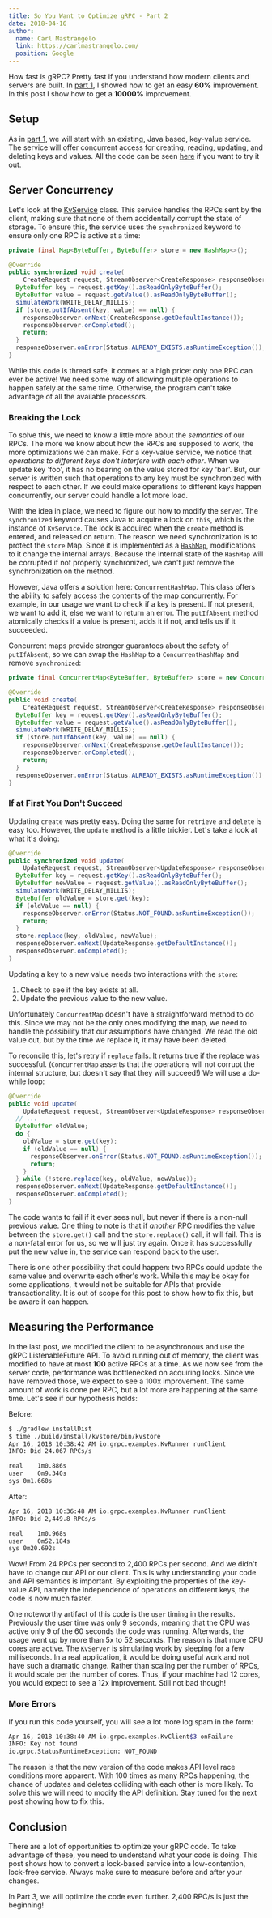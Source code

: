 ```yaml
---
title: So You Want to Optimize gRPC - Part 2
date: 2018-04-16
author:
  name: Carl Mastrangelo
  link: https://carlmastrangelo.com/
  position: Google
---
```


How fast is gRPC?  Pretty fast if you understand how modern clients and servers are built.  In
[part 1](/blog/optimizing-grpc-part-1), I showed how to get an easy **60%** improvement.  In this 
post I show how to get a **10000%** improvement.

<!--more-->

## Setup

As in [part 1](/blog/optimizing-grpc-part-1), we will start with an existing, Java based, 
key-value service.  The service will offer concurrent access for creating, reading, updating,
and deleting keys and values.  All the code can be seen 
[here](https://github.com/carl-mastrangelo/kvstore/tree/03-nonblocking-server) if you want to try 
it out. 


## Server Concurrency

Let's look at the [KvService](https://github.com/carl-mastrangelo/kvstore/blob/f422b1b6e7c69f8c07f96ed4ddba64757242352c/src/main/java/io/grpc/examples/KvService.java)
class.  This service handles the RPCs sent by the client, making sure that none of them
accidentally corrupt the state of storage.  To ensure this, the service uses the `synchronized`
keyword to ensure only one RPC is active at a time:

```java
private final Map<ByteBuffer, ByteBuffer> store = new HashMap<>();

@Override
public synchronized void create(
    CreateRequest request, StreamObserver<CreateResponse> responseObserver) {
  ByteBuffer key = request.getKey().asReadOnlyByteBuffer();
  ByteBuffer value = request.getValue().asReadOnlyByteBuffer();
  simulateWork(WRITE_DELAY_MILLIS);
  if (store.putIfAbsent(key, value) == null) {
    responseObserver.onNext(CreateResponse.getDefaultInstance());
    responseObserver.onCompleted();
    return;
  }
  responseObserver.onError(Status.ALREADY_EXISTS.asRuntimeException());
}
```

While this code is thread safe, it comes at a high price: only one RPC can ever be active!  We 
need some way of allowing multiple operations to happen safely at the same time.  Otherwise,
the program can't take advantage of all the available processors.

### Breaking the Lock

To solve this, we need to know a little more about the _semantics_ of our RPCs.  The more we know
about how the RPCs are supposed to work, the more optimizations we can make.  For a key-value 
service, we notice that _operations to different keys don't interfere with each other_.  When
we update key 'foo', it has no bearing on the value stored for key 'bar'.  But, our server is 
written such that operations to any key must be synchronized with respect to each other.  If we
could make operations to different keys happen concurrently, our server could handle a lot more 
load.

With the idea in place, we need to figure out how to modify the server.  The 
`synchronized` keyword causes Java to acquire a lock on `this`, which is the instance of 
`KvService`.  The lock is acquired when the `create` method is entered, and released on return.
The reason we need synchronization is to protect the `store` Map.  Since it is implemented as a
[`HashMap`](https://en.wikipedia.org/wiki/Hash_table), modifications to it change the internal 
arrays.  Because the internal state of the `HashMap` will be corrupted if not properly 
synchronized, we can't just remove the synchronization on the method.

However, Java offers a solution here: `ConcurrentHashMap`.  This class offers the ability to 
safely access the contents of the map concurrently.  For example, in our usage we want to check
if a key is present.   If not present, we want to add it, else we want to return an error.  The 
`putIfAbsent` method atomically checks if a value is present, adds it if not, and tells us if 
it succeeded.

Concurrent maps provide stronger guarantees about the safety of `putIfAbsent`, so we can swap the 
`HashMap` to a `ConcurrentHashMap` and remove `synchronized`:

```java
private final ConcurrentMap<ByteBuffer, ByteBuffer> store = new ConcurrentHashMap<>();

@Override
public void create(
    CreateRequest request, StreamObserver<CreateResponse> responseObserver) {
  ByteBuffer key = request.getKey().asReadOnlyByteBuffer();
  ByteBuffer value = request.getValue().asReadOnlyByteBuffer();
  simulateWork(WRITE_DELAY_MILLIS);
  if (store.putIfAbsent(key, value) == null) {
    responseObserver.onNext(CreateResponse.getDefaultInstance());
    responseObserver.onCompleted();
    return;
  }
  responseObserver.onError(Status.ALREADY_EXISTS.asRuntimeException());
}
```

### If at First You Don't Succeed

Updating `create` was pretty easy.  Doing the same for `retrieve` and `delete` is easy too.
However, the `update` method is a little trickier.  Let's take a look at what it's doing:

```java
@Override
public synchronized void update(
    UpdateRequest request, StreamObserver<UpdateResponse> responseObserver) {
  ByteBuffer key = request.getKey().asReadOnlyByteBuffer();
  ByteBuffer newValue = request.getValue().asReadOnlyByteBuffer();
  simulateWork(WRITE_DELAY_MILLIS);
  ByteBuffer oldValue = store.get(key);
  if (oldValue == null) {
    responseObserver.onError(Status.NOT_FOUND.asRuntimeException());
    return;
  }
  store.replace(key, oldValue, newValue);
  responseObserver.onNext(UpdateResponse.getDefaultInstance());
  responseObserver.onCompleted();
}
```

Updating a key to a new value needs two interactions with the `store`:

1.  Check to see if the key exists at all.
2.  Update the previous value to the new value.

Unfortunately `ConcurrentMap` doesn't have a straightforward method to do this.  Since we may not
be the only ones modifying the map, we need to handle the possibility that our assumptions
have changed.  We read the old value out, but by the time we replace it, it may have been deleted.

To reconcile this, let's retry if `replace` fails.   It returns true if the replace
was successful.  (`ConcurrentMap` asserts that the operations will not corrupt the internal 
structure, but doesn't say that they will succeed!)  We will use a do-while loop:

```java
@Override
public void update(
    UpdateRequest request, StreamObserver<UpdateResponse> responseObserver) {
  // ...
  ByteBuffer oldValue;
  do {
    oldValue = store.get(key);
    if (oldValue == null) {
      responseObserver.onError(Status.NOT_FOUND.asRuntimeException());
      return;
    }
  } while (!store.replace(key, oldValue, newValue));
  responseObserver.onNext(UpdateResponse.getDefaultInstance());
  responseObserver.onCompleted();
}
```

The code wants to fail if it ever sees null, but never if there is a non-null previous value.  One
thing to note is that if _another_ RPC modifies the value between the `store.get()` call and the
`store.replace()` call, it will fail.  This is a non-fatal error for us, so we will just try again.
Once it has successfully put the new value in, the service can respond back to the user.

There is one other possibility that could happen: two RPCs could update the same value and 
overwrite each other's work.  While this may be okay for some applications, it would not be 
suitable for APIs that provide transactionality.  It is out of scope for this post to show how to
fix this, but be aware it can happen.

## Measuring the Performance

In the last post, we modified the client to be asynchronous and use the gRPC ListenableFuture API.
To avoid running out of memory, the client was modified to have at most **100** active RPCs at a 
time.  As we now see from the server code, performance was bottlenecked on acquiring locks.
Since we have removed those, we expect to see a 100x improvement.  The same amount of work is done
per RPC, but a lot more are happening at the same time.  Let's see if our hypothesis holds:

Before:

```sh
$ ./gradlew installDist
$ time ./build/install/kvstore/bin/kvstore
Apr 16, 2018 10:38:42 AM io.grpc.examples.KvRunner runClient
INFO: Did 24.067 RPCs/s

real	1m0.886s
user	0m9.340s
sys	0m1.660s
```

After:

```sh
Apr 16, 2018 10:36:48 AM io.grpc.examples.KvRunner runClient
INFO: Did 2,449.8 RPCs/s

real	1m0.968s
user	0m52.184s
sys	0m20.692s
```

Wow!  From 24 RPCs per second to 2,400 RPCs per second.  And we didn't have to change our API or
our client.  This is why understanding your code and API semantics is important.  By exploiting the
properties of the key-value API, namely the independence of operations on different keys, the code
is now much faster.

One noteworthy artifact of this code is the `user` timing in the results.  Previously the user time 
was only 9 seconds, meaning that the CPU was active only 9 of the 60 seconds the code was running.
Afterwards, the usage went up by more than 5x to 52 seconds.  The reason is that more CPU cores are 
active.  The `KvServer` is simulating work by sleeping for a few milliseconds.  In a real 
application, it would be doing useful work and not have such a dramatic change.  Rather than 
scaling per the number of RPCs, it would scale per the number of cores.  Thus, if your machine had 
12 cores, you would expect to see a 12x improvement.  Still not bad though!

### More Errors

If you run this code yourself, you will see a lot more log spam in the form:

```sh
Apr 16, 2018 10:38:40 AM io.grpc.examples.KvClient$3 onFailure
INFO: Key not found
io.grpc.StatusRuntimeException: NOT_FOUND
```

The reason is that the new version of the code makes API level race conditions more apparent.
With 100 times as many RPCs happening, the chance of updates and deletes colliding with each other
is more likely.  To solve this we will need to modify the API definition.   Stay tuned for the next 
post showing how to fix this.

## Conclusion

There are a lot of opportunities to optimize your gRPC code.  To take advantage of these, you
need to understand what your code is doing.  This post shows how to convert a lock-based service into
a low-contention, lock-free service.  Always make sure to measure before and after your changes.

In Part 3, we will optimize the code even further.  2,400 RPC/s is just the beginning!
